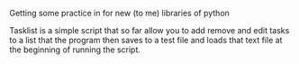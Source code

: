 Getting some practice in for new (to me) libraries of python

Tasklist is a simple script that so far allow you to add remove and edit tasks to a list that the program then saves to a test file and loads that text file at the beginning of running the script.
